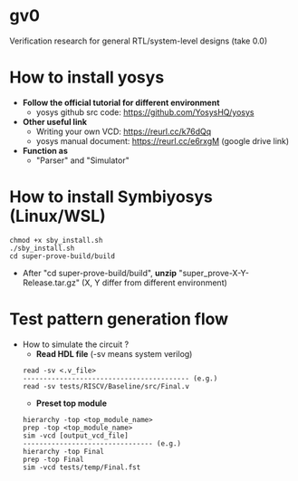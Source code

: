 # gv0
Verification research for general RTL/system-level designs (take 0.0)

# How to install yosys
- **Follow the official tutorial for different environment**
    - yosys github src code: https://github.com/YosysHQ/yosys
- **Other useful link** 
    - Writing your own VCD: https://reurl.cc/k76dQq 
    - yosys manual document: https://reurl.cc/e6rxgM (google drive link) 
- **Function as** 
    - "Parser" and "Simulator"

# How to install Symbiyosys (Linux/WSL)
```json=
chmod +x sby_install.sh
./sby_install.sh
cd super-prove-build/build
```
- After "cd super-prove-build/build", **unzip** "super_prove-X-Y-Release.tar.gz" (X, Y differ from different environment)

# Test pattern generation flow
- How to simulate the circuit ?
    - **Read HDL file** (-sv means system verilog)
    ```json=
    read -sv <.v_file> 
    ----------------------------------------- (e.g.)
    read -sv tests/RISCV/Baseline/src/Final.v
    ```
    - **Preset top module**
    ```json=
    hierarchy -top <top_module_name>
    prep -top <top_module_name>
    sim -vcd [output_vcd_file] 
    -------------------------------- (e.g.)
    hierarchy -top Final
    prep -top Final
    sim -vcd tests/temp/Final.fst
    ```       
    